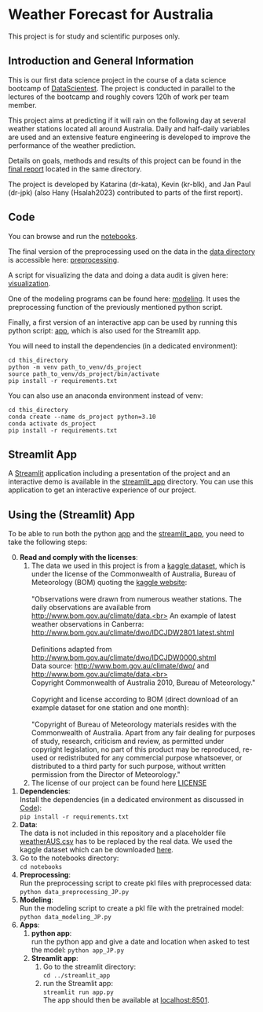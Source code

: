 # Weather Forecast for Australia

This project is for study and scientific purposes only.

## Introduction and General Information

This is our first data science project in the course of a data science bootcamp of [DataScientest](https://datascientest.com/).
The project is conducted in parallel to the lectures of the bootcamp and roughly covers 120h of work per team member.

This project aims at predicting if it will rain on the following day at several weather stations located all around Australia.
Daily and half-daily variables are used and an extensive feature engineering is developed to improve the performance of the weather prediction.

Details on goals, methods and results of this project can be found in the [final report](./final_report.md) located in the same directory.

The project is developed by Katarina (dr-kata), Kevin (kr-blk), and Jan Paul (dr-jpk) (also Hany (Hsalah2023) contributed to parts of the first report).

## Code
You can browse and run the [notebooks](./notebooks). 

The final version of the preprocessing used on the data in the [data directory](./data) is accessible here:
[preprocessing](./notebooks/data_preprocessing_JP.py).

A script for visualizing the data and doing a data audit is given here: [visualization](./notebooks/data_visualization_and_audit_JP.py).

One of the modeling programs can be found here: [modeling](./notebooks/data_modeling_JP.py). It uses the preprocessing function of the previously mentioned python script.

Finally, a first version of an interactive app can be used by running this python script: [app](./notebooks/app_JP.py), which is also used for the Streamlit app.

You will need to install the dependencies (in a dedicated environment):

```shell
cd this_directory
python -m venv path_to_venv/ds_project
source path_to_venv/ds_project/bin/activate
pip install -r requirements.txt

```

You can also use an anaconda environment instead of venv:

```shell
cd this_directory
conda create --name ds_project python=3.10
conda activate ds_project
pip install -r requirements.txt
```

## Streamlit App

A [Streamlit](https://streamlit.io/) application including a presentation of the project and an interactive demo is available in the [streamlit_app](streamlit_app) directory. You can use this application to get an interactive experience of our project.

## Using the (Streamlit) App

To be able to run both the python [app](./notebooks/app_JP.py) and the [streamlit_app](streamlit_app), you need to take the following steps:

0. **Read and comply with the licenses**:
    1. The data we used in this project is from a [kaggle dataset](https://www.kaggle.com/datasets/jsphyg/weather-dataset-rattle-package), which is under the license of the Commonwealth of Australia, Bureau of Meteorology (BOM) quoting the [kaggle website](https://www.kaggle.com/datasets/jsphyg/weather-dataset-rattle-package):<br><br>
    "Observations were drawn from numerous weather stations. The daily observations are available from http://www.bom.gov.au/climate/data.<br>
An example of latest weather observations in Canberra: http://www.bom.gov.au/climate/dwo/IDCJDW2801.latest.shtml<br><br>Definitions adapted from http://www.bom.gov.au/climate/dwo/IDCJDW0000.shtml<br>Data source: http://www.bom.gov.au/climate/dwo/ and http://www.bom.gov.au/climate/data.<br><br>Copyright Commonwealth of Australia 2010, Bureau of Meteorology."<br><br>
    Copyright and license according to BOM (direct download of an example dataset for one station and one month):<br><br>"Copyright of Bureau of Meteorology materials resides with the Commonwealth of Australia. Apart from any fair dealing for purposes of study, research, criticism and review, as permitted under copyright legislation, no part of this product may be reproduced, re-used or redistributed for any commercial purpose whatsoever, or distributed to a third party for such purpose, without written permission from the Director of Meteorology."
    1. The license of our project can be found here [LICENSE](LICENSE)
0. **Dependencies**:<br>Install the dependencies (in a dedicated environment as discussed in [Code](#Code)):<br>`pip install -r requirements.txt`
0. **Data**:<br>The data is not included in this repository and a placeholder file [weatherAUS.csv](data/weatherAUS.csv) has to be replaced by the real data. We used the kaggle dataset which can be downloaded [here](https://www.kaggle.com/datasets/jsphyg/weather-dataset-rattle-package).
0. Go to the notebooks directory:<br>`cd notebooks`
0. **Preprocessing**:<br>Run the preprocessing script to create pkl files with preprocessed data:<br>`python data_preprocessing_JP.py`
0. **Modeling**:<br>Run the modeling script to create a pkl file with the pretrained model:<br>`python data_modeling_JP.py`
0. **Apps**:
    1. **python app**:<br>run the python app and give a date and location when asked to test the model: `python app_JP.py`
    1. **Streamlit app**:
        1. Go to the streamlit directory:<br>`cd ../streamlit_app`
        1. run the Streamlit app:<br>`streamlit run app.py`<br>The app should then be available at [localhost:8501](http://localhost:8501).
